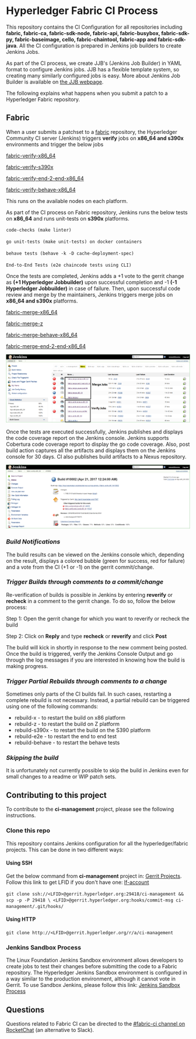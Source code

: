 # Hyperledger Fabric CI Process

This repository contains the CI Configuration for all repositories including **fabric, fabric-ca,
fabric-sdk-node, fabric-api,  fabric-busybox,  fabric-sdk-py,  fabric-baseimage, cello,
fabric-chaintool, fabric-app and  fabric-sdk-java**.
All the CI configuration is prepared in Jenkins job builders to create Jenkins Jobs.

As part of the CI process, we create JJB's (Jenkins Job Builder) in YAML format to configure Jenkins jobs.
JJB has a flexible template system, so creating many similarly configured jobs is easy.
More about Jenkins Job Builder is available on [the JJB webpage](https://docs.openstack.org/infra/jenkins-job-builder/).

The following explains what happens when you submit a patch to a
Hyperledger Fabric repository.

## Fabric

When a user submits a patchset to a [fabric](https://gerrit.hyperledger.org/r/#/admin/projects/fabric)
repository, the Hyperledger Community CI server (Jenkins) triggers **verify** jobs on
**x86_64 and s390x** environments and trigger the below jobs

[fabric-verify-x86_64](https://jenkins.hyperledger.org/view/fabric/job/fabric-verify-x86_64/)

[fabric-verify-s390x](https://jenkins.hyperledger.org/view/fabric/job/fabric-verify-z/)

[fabric-verify-end-2-end-x86_64](https://jenkins.hyperledger.org/view/fabric/job/fabric-verify-end-2-end-x86_64/)

[fabric-verify-behave-x86_64](https://jenkins.hyperledger.org/view/fabric/job/fabric-verify-behave-x86_64/)

This runs on the available nodes on each platform.

As part of the CI process on Fabric repository, Jenkins runs the below tests on **x86_64** and runs unit-tests on **s390x** platforms.

    code-checks (make linter)

    go unit-tests (make unit-tests) on docker containers

    behave tests (behave -k -D cache-deployment-spec)

    End-to-End Tests (e2e chaincode tests using CLI)

Once the tests are completed, Jenkins adds a +1 vote to the gerrit change as **(+1 Hyperledger Jobbuilder)** upon successful completion and -1 **(-1 Hyperledger Jobbuilder)** in case of failure.
Then, upon successful code review and merge by the maintainers, Jenkins triggers merge
jobs on **x86_64 and s390x** platforms.

[fabric-merge-x86_64](https://jenkins.hyperledger.org/view/fabric/job/fabric-merge-x86_64/)

[fabric-merge-z](https://jenkins.hyperledger.org/view/fabric/job/fabric-merge-z/)

[fabric-merge-behave-x86_64](https://jenkins.hyperledger.org/view/fabric/job/fabric-merge-behave-x86_64/)

[fabric-merge-end-2-end-x86_64](https://jenkins.hyperledger.org/view/fabric/job/fabric-merge-end-2-end-x86_64/)

![Views](views.png)

Once the tests are executed successfully, Jenkins publishes and displays the code coverage report on the
Jenkins console. Jenkins supports Cobertura code coverage report to display the go code coverage.
Also, post build action captures all the artifacts and displays them on the Jenkins console for 30 days. CI also
publishes build artifacts to a Nexus repository.

![ConsoleOutPut](console.png)

### *Build Notifications*

The build results can be viewed on the Jenkins console which,
depending on the result, displays a colored bubble (green for success,
red for failure) and a vote from the CI (+1 or -1) on the gerrit
commit/change.

### *Trigger Builds through comments to a commit/change*

Re-verification of builds is possible in Jenkins by entering
**reverify** or **recheck** in a comment to the gerrit change. To do
so, follow the below process:

Step 1: Open the gerrit change for which you want to reverify or
recheck the build

Step 2: Click on **Reply** and type **recheck** or **reverify** and click **Post**

The build will kick in shortly in response to the new comment being
posted. Once the build is triggered, verify the Jenkins Console Output
and go through the log messages if you are interested in knowing how
the build is making progress.

### *Trigger Partial Rebuilds through comments to a change*

Sometimes only parts of the CI builds fail. In such cases, restarting
a complete rebuild is not necessary. Instead, a partial rebuild can be
triggered using one of the following commands:

* rebuild-x - to restart the build on x86 platform
* rebuild-z - to restart the build on Z platform
* rebuild-s390x - to restart the build on the S390 platform
* rebuild-e2e - to restart the end to end test
* rebuild-behave - to restart the behave tests

### *Skipping the build*

It is unfortunately not currently possible to skip the build in Jenkins even for small changes to a readme or WIP patch sets.

## Contributing to this project

To contribute to the **ci-management** project, please see the following instructions.

### Clone this repo

This repository contains Jenkins configuration for all the hyperledger/fabric projects. This can be done in two different ways:

#### Using SSH

Get the below command from **ci-management** project in:
[Gerrit Projects](https://gerrit.hyperledger.org/r/#/admin/projects/).
Follow this link to get LFID if you don't have one:
[lf-account](http://hyperledger-fabric.readthedocs.io/en/latest/Gerrit/lf-account/)

`git clone ssh://<LFID>@gerrit.hyperledger.org:29418/ci-management && scp -p -P 29418 \
<LFID>@gerrit.hyperledger.org:hooks/commit-msg ci-management/.git/hooks/`

#### Using HTTP

`git clone http://<LFID>@gerrit.hyperledger.org/r/a/ci-management`

### Jenkins Sandbox Process

The Linux Foundation Jenkins Sandbox environment allows developers to create jobs to test their
changes before submitting the code to a Fabric repository. The Hyperledger Jenkins Sandbox environment
is configured in a way similar to the production environment, although it cannot vote in Gerrit.
To use Sandbox Jenkins, please follow this link:
[Jenkins Sandbox Process](https://github.com/hyperledger/ci-management/blob/master/Sandbox_Setup.md)

## Questions

Questions related to Fabric CI can be directed to the [#fabric-ci channel on RocketChat](https://chat.hyperledger.org/channel/fabric-ci) (an alternative to Slack).
